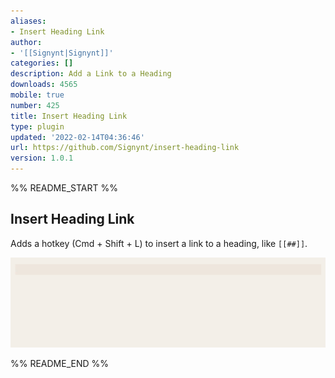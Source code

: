 ```yaml
---
aliases:
- Insert Heading Link
author:
- '[[Signynt|Signynt]]'
categories: []
description: Add a Link to a Heading
downloads: 4565
mobile: true
number: 425
title: Insert Heading Link
type: plugin
updated: '2022-02-14T04:36:46'
url: https://github.com/Signynt/insert-heading-link
version: 1.0.1
---
```


%% README_START %%

## Insert Heading Link

Adds a hotkey (Cmd + Shift + L) to insert a link to a heading, like `[[##]]`.

![Example](https://github.com/Signynt/insert-heading-link/blob/master/resources/gifs/insert-heading-link-example.gif)


%% README_END %%